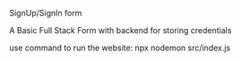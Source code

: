SignUp/SignIn form

A Basic Full Stack Form with backend for storing credentials

use command to run the website:
npx nodemon src/index.js 

